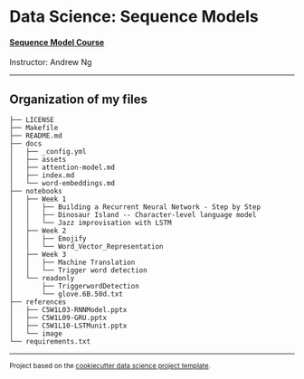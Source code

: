Data Science: Sequence Models
==============================

#### [Sequence Model Course](https://www.coursera.org/learn/nlp-sequence-models/home/welcome)  

 Instructor: Andrew Ng


------------
Organization of my files
------------

    ├── LICENSE
    ├── Makefile
    ├── README.md
    ├── docs
    │   ├── _config.yml
    │   ├── assets
    │   ├── attention-model.md
    │   ├── index.md
    │   └── word-embeddings.md
    ├── notebooks
    │   ├── Week 1
    │   │   ├── Building a Recurrent Neural Network - Step by Step
    │   │   ├── Dinosaur Island -- Character-level language model
    │   │   └── Jazz improvisation with LSTM
    │   ├── Week 2
    │   │   ├── Emojify
    │   │   └── Word_Vector_Representation
    │   ├── Week 3
    │   │   ├── Machine Translation
    │   │   └── Trigger word detection
    │   └── readonly
    │       ├── TriggerwordDetection
    │       └── glove.6B.50d.txt
    ├── references
    │   ├── C5W1L03-RNNModel.pptx
    │   ├── C5W1L09-GRU.pptx
    │   ├── C5W1L10-LSTMunit.pptx
    │   └── image
    └── requirements.txt


--------

<p><small>Project based on the <a target="_blank" href="https://drivendata.github.io/cookiecutter-data-science/">cookiecutter data science project template</a>.
